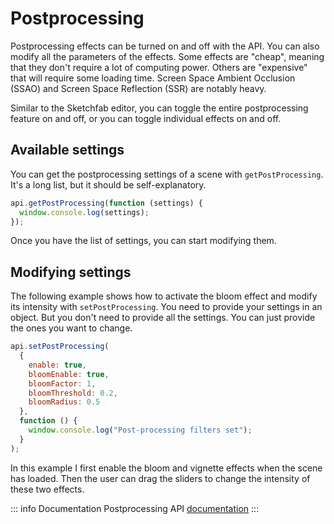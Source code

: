 <script setup>
import CodePenEmbed from '../../components/CodePenEmbed.vue'
</script>

# Postprocessing

Postprocessing effects can be turned on and off with the API. You can also modify all the parameters of the effects. Some effects are "cheap", meaning that they don't require a lot of computing power. Others are "expensive" that will require some loading time. Screen Space Ambient Occlusion (SSAO) and Screen Space Reflection (SSR) are notably heavy.

Similar to the Sketchfab editor, you can toggle the entire postprocessing feature on and off, or you can toggle individual effects on and off.

## Available settings

You can get the postprocessing settings of a scene with `getPostProcessing`. It's a long list, but it should be self-explanatory.

```js
api.getPostProcessing(function (settings) {
  window.console.log(settings);
});
```

<CodePenEmbed id="GRPoaya/a53219390a6b6058e3dd1e4e5c0cca9a" tab="result" />

Once you have the list of settings, you can start modifying them.

## Modifying settings

The following example shows how to activate the bloom effect and modify its intensity with `setPostProcessing`. You need to provide your settings in an object. But you don't need to provide all the settings. You can just provide the ones you want to change.

```js
api.setPostProcessing(
  {
    enable: true,
    bloomEnable: true,
    bloomFactor: 1,
    bloomThreshold: 0.2,
    bloomRadius: 0.5
  },
  function () {
    window.console.log("Post-processing filters set");
  }
);
```

<CodePenEmbed id="JjwGqea/46d7bcdfdac05d1792a2c757cfe5fcb5" tab="result" />

In this example I first enable the bloom and vignette effects when the scene has loaded. Then the user can drag the sliders to change the intensity of these two effects.

::: info Documentation
Postprocessing API [documentation](https://sketchfab.com/developers/viewer/functions#api-section-postprocessing)
:::